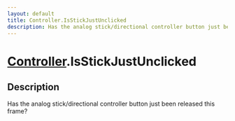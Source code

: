```yaml
---
layout: default
title: Controller.IsStickJustUnclicked
description: Has the analog stick/directional controller button just been released this frame?
---
```

# [Controller]({{site.url}}/Pages/Reference/Controller.html).IsStickJustUnclicked

## Description
Has the analog stick/directional controller button
just been released this frame?

